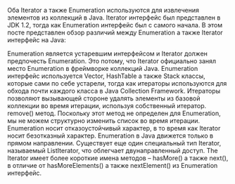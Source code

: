 Оба Iterator а также Enumeration используются для извлечения элементов из коллекций в Java. Iterator интерфейс был представлен в JDK 1.2, тогда как Enumeration интерфейс был с самого начала. В этом посте представлен обзор различий между Enumeration а также Iterator интерфейс на Java:

Enumeration является устаревшим интерфейсом и Iterator должен предпочесть Enumeration. Это потому, что Iterator официально занял место Enumeration в фреймворке коллекций Java.
Enumeration интерфейс используется Vector, HashTable а также Stack классы, которые сами по себе устарели, тогда как итераторы используются для обхода почти каждого класса в Java Collection Framework.
Итераторы позволяют вызывающей стороне удалять элементы из базовой коллекции во время итерации, используя собственный итератор. remove() метод. Поскольку этот метод не определен для Enumeration, мы не можем структурно изменить список во время итерации.
Enumeration носит отказоустойчивый характер, в то время как Iterator носит безотказный характер.
Enumeration в Java движется только в прямом направлении. Существует еще один специальный тип Iterator, называемый ListIterator, что облегчает двунаправленный доступ.
The Iterator имеет более короткие имена методов – hasMore() а также next(), в отличие от hasMoreElements() а также nextElement() из Enumeration интерфейс.